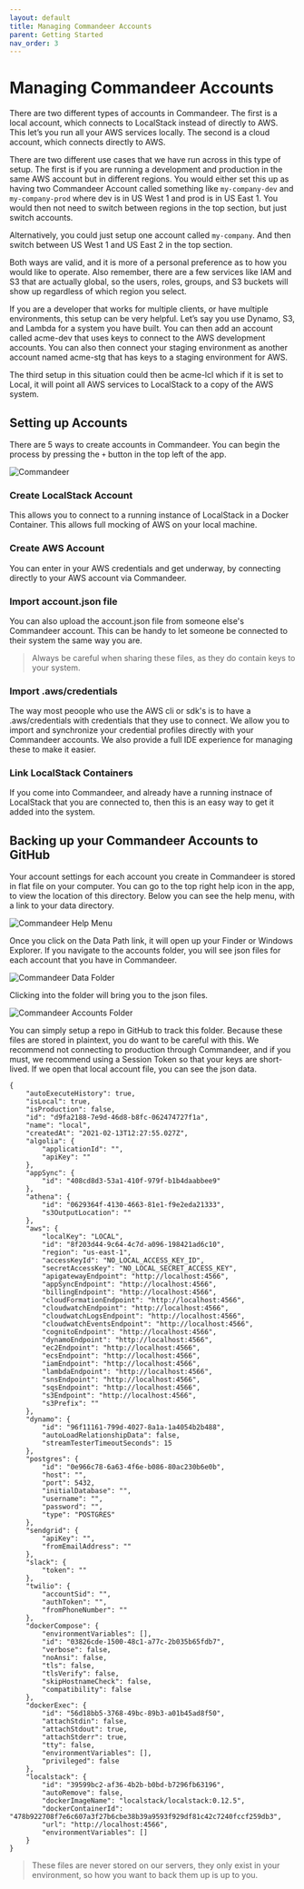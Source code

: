 ```yaml
---
layout: default
title: Managing Commandeer Accounts
parent: Getting Started
nav_order: 3
---
```


# Managing Commandeer Accounts

There are two different types of accounts in Commandeer. The first is a local account, which connects to LocalStack instead of directly to AWS. This let’s you run all your AWS services locally. The second is a cloud account, which connects directly to AWS.

There are two different use cases that we have run across in this type of setup. The first is if you are running a development and production in the same AWS account but in different regions. You would either set this up as having two Commandeer Account called something like `my-company-dev` and `my-company-prod` where dev is in US West 1 and prod is in US East 1. You would then not need to switch between regions in the top section, but just switch accounts.

Alternatively, you could just setup one account called `my-company`. And then switch between US West 1 and US East 2 in the top section. 

Both ways are valid, and it is more of a personal preference as to how you would like to operate. Also remember, there are a few services like IAM and S3 that are actually global, so the users, roles, groups, and S3 buckets will show up regardless of which region you select.

If you are a developer that works for multiple clients, or have multiple environments, this setup can be very helpful. Let’s say you use Dynamo, S3, and Lambda for a system you have built. You can then add an account called acme-dev that uses keys to connect to the AWS development accounts. You can also then connect your staging environment as another account named acme-stg that has keys to a staging environment for AWS.

The third setup in this situation could then be acme-lcl which if it is set to Local, it will point all AWS services to LocalStack to a copy of the AWS system. 

## Setting up Accounts
There are 5 ways to create accounts in Commandeer.  You can begin the process by pressing the `+` button in the top left of the app.

![Commandeer](/assets/images/add-commandeer-account.png)

### Create LocalStack Account

This allows you to connect to a running instance of LocalStack in a Docker Container. This allows full mocking of AWS on your local machine.

### Create AWS Account

You can enter in your AWS credentials and get underway, by connecting directly to your AWS account via Commandeer.

### Import account.json file

You can also upload the account.json file from someone else's Commandeer account. This can be handy to let someone be connected to their system the same way you are.  

> Always be careful when sharing these files, as they do contain keys to your system.

### Import .aws/credentials

The way most peoople who use the AWS cli or sdk's is to have a .aws/credentials with credentials that they use to connect.  We allow you to import and synchronize your credential profiles directly with your Commandeer accounts.  We also provide a full IDE experience for managing these to make it easier.

### Link LocalStack Containers

If you come into Commandeer, and already have a running instnace of LocalStack that you are connected to, then this is an easy way to get it added into the system.

## Backing up your Commandeer Accounts to GitHub

Your account settings for each account you create in Commandeer is stored in flat file on your computer. You can go to the top right help icon in the app, to view the location of this directory. Below you can see the help menu, with a link to your data directory.

![Commandeer Help Menu](/assets/images/accounts/commandeer-help-menu.png)

Once you click on the Data Path link, it will open up your Finder or Windows Explorer. If you navigate to the accounts folder, you will see json files for each account that you have in Commandeer.

![Commandeer Data Folder](/assets/images/accounts/commandeer-data-folder.png)

Clicking into the folder will bring you to the json files.

![Commandeer Accounts Folder](/assets/images/accounts/commandeer-accounts-folder.png)

You can simply setup a repo in GitHub to track this folder. Because these files are stored in plaintext, you do want to be careful with this. We recommend not connecting to production through Commandeer, and if you must, we recommend using a Session Token so that your keys are short-lived. If we open that local account file, you can see the json data.

```
{
    "autoExecuteHistory": true,
    "isLocal": true,
    "isProduction": false,
    "id": "d9fa2188-7e9d-46d8-b8fc-062474727f1a",
    "name": "local",
    "createdAt": "2021-02-13T12:27:55.027Z",
    "algolia": {
        "applicationId": "",
        "apiKey": ""
    },
    "appSync": {
        "id": "408cd8d3-53a1-410f-979f-b1b4daabbee9"
    },
    "athena": {
        "id": "0629364f-4130-4663-81e1-f9e2eda21333",
        "s3OutputLocation": ""
    },
    "aws": {
        "localKey": "LOCAL",
        "id": "8f203d44-9c64-4c7d-a096-198421ad6c10",
        "region": "us-east-1",
        "accessKeyId": "NO_LOCAL_ACCESS_KEY_ID",
        "secretAccessKey": "NO_LOCAL_SECRET_ACCESS_KEY",
        "apigatewayEndpoint": "http://localhost:4566",
        "appSyncEndpoint": "http://localhost:4566",
        "billingEndpoint": "http://localhost:4566",
        "cloudFormationEndpoint": "http://localhost:4566",
        "cloudwatchEndpoint": "http://localhost:4566",
        "cloudwatchLogsEndpoint": "http://localhost:4566",
        "cloudwatchEventsEndpoint": "http://localhost:4566",
        "cognitoEndpoint": "http://localhost:4566",
        "dynamoEndpoint": "http://localhost:4566",
        "ec2Endpoint": "http://localhost:4566",
        "ecsEndpoint": "http://localhost:4566",
        "iamEndpoint": "http://localhost:4566",
        "lambdaEndpoint": "http://localhost:4566",
        "snsEndpoint": "http://localhost:4566",
        "sqsEndpoint": "http://localhost:4566",
        "s3Endpoint": "http://localhost:4566",
        "s3Prefix": ""
    },
    "dynamo": {
        "id": "96f11161-799d-4027-8a1a-1a4054b2b488",
        "autoLoadRelationshipData": false,
        "streamTesterTimeoutSeconds": 15
    },
    "postgres": {
        "id": "0e966c78-6a63-4f6e-b086-80ac230b6e0b",
        "host": "",
        "port": 5432,
        "initialDatabase": "",
        "username": "",
        "password": "",
        "type": "POSTGRES"
    },
    "sendgrid": {
        "apiKey": "",
        "fromEmailAddress": ""
    },
    "slack": {
        "token": ""
    },
    "twilio": {
        "accountSid": "",
        "authToken": "",
        "fromPhoneNumber": ""
    },
    "dockerCompose": {
        "environmentVariables": [],
        "id": "03826cde-1500-48c1-a77c-2b035b65fdb7",
        "verbose": false,
        "noAnsi": false,
        "tls": false,
        "tlsVerify": false,
        "skipHostnameCheck": false,
        "compatibility": false
    },
    "dockerExec": {
        "id": "56d18bb5-3768-49bc-89b3-a01b45ad8f50",
        "attachStdin": false,
        "attachStdout": true,
        "attachStderr": true,
        "tty": false,
        "environmentVariables": [],
        "privileged": false
    },
    "localstack": {
        "id": "39599bc2-af36-4b2b-b0bd-b7296fb63196",
        "autoRemove": false,
        "dockerImageName": "localstack/localstack:0.12.5",
        "dockerContainerId": "478b922708f7e6c607a3f27b6cbe38b39a9593f929df81c42c7240fccf259db3",
        "url": "http://localhost:4566",
        "environmentVariables": []
    }
}
```

> These files are never stored on our servers, they only exist in your environment, so how you want to back them up is up to you.
